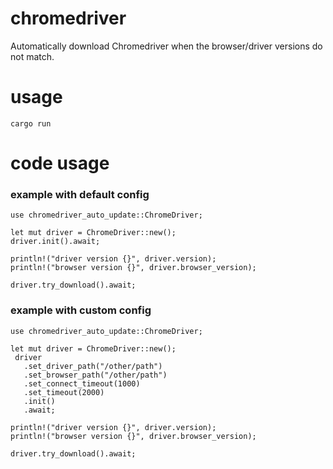 # chromedriver

Automatically download Chromedriver when the browser/driver versions do not match.

# usage
```no_run
cargo run
```

# code usage
### example with default config

```no_run
use chromedriver_auto_update::ChromeDriver;

let mut driver = ChromeDriver::new();
driver.init().await;

println!("driver version {}", driver.version);
println!("browser version {}", driver.browser_version);

driver.try_download().await;
```

### example with custom config

```no_run
use chromedriver_auto_update::ChromeDriver;

let mut driver = ChromeDriver::new();
 driver
   .set_driver_path("/other/path")
   .set_browser_path("/other/path")
   .set_connect_timeout(1000)
   .set_timeout(2000)
   .init()
   .await;

println!("driver version {}", driver.version);
println!("browser version {}", driver.browser_version);

driver.try_download().await;
```
